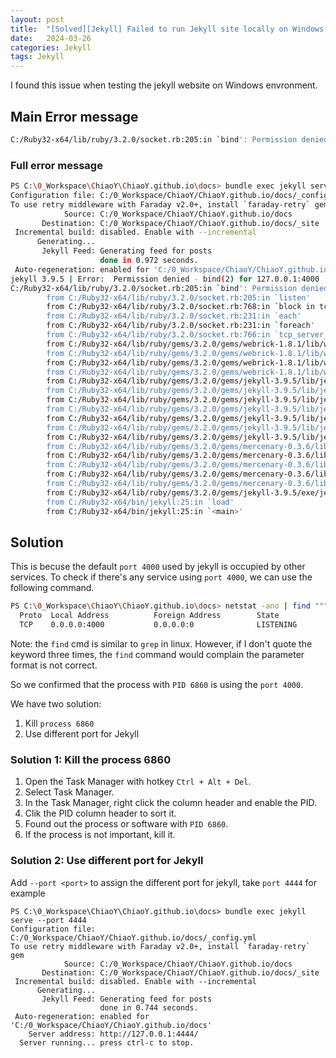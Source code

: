 ```yaml
---
layout: post
title:  "[Solved][Jekyll] Failed to run Jekyll site locally on Windows (port error)"
date:   2024-03-26
categories: Jekyll
tags: Jekyll
---
```


I found this issue when testing the jekyll website on Windows envronment.

## Main Error message
```bash
C:/Ruby32-x64/lib/ruby/3.2.0/socket.rb:205:in `bind': Permission denied - bind(2) for 127.0.0.1:4000 (Errno::EACCES)
```

### Full error message
```bash
PS C:\0_Workspace\ChiaoY\ChiaoY.github.io\docs> bundle exec jekyll serve
Configuration file: C:/0_Workspace/ChiaoY/ChiaoY.github.io/docs/_config.yml
To use retry middleware with Faraday v2.0+, install `faraday-retry` gem
            Source: C:/0_Workspace/ChiaoY/ChiaoY.github.io/docs
       Destination: C:/0_Workspace/ChiaoY/ChiaoY.github.io/docs/_site
 Incremental build: disabled. Enable with --incremental
      Generating...
       Jekyll Feed: Generating feed for posts
                    done in 0.972 seconds.
 Auto-regeneration: enabled for 'C:/0_Workspace/ChiaoY/ChiaoY.github.io/docs'
jekyll 3.9.5 | Error:  Permission denied - bind(2) for 127.0.0.1:4000
C:/Ruby32-x64/lib/ruby/3.2.0/socket.rb:205:in `bind': Permission denied - bind(2) for 127.0.0.1:4000 (Errno::EACCES)
        from C:/Ruby32-x64/lib/ruby/3.2.0/socket.rb:205:in `listen'
        from C:/Ruby32-x64/lib/ruby/3.2.0/socket.rb:768:in `block in tcp_server_sockets'
        from C:/Ruby32-x64/lib/ruby/3.2.0/socket.rb:231:in `each'
        from C:/Ruby32-x64/lib/ruby/3.2.0/socket.rb:231:in `foreach'
        from C:/Ruby32-x64/lib/ruby/3.2.0/socket.rb:766:in `tcp_server_sockets'
        from C:/Ruby32-x64/lib/ruby/gems/3.2.0/gems/webrick-1.8.1/lib/webrick/utils.rb:60:in `create_listeners'
        from C:/Ruby32-x64/lib/ruby/gems/3.2.0/gems/webrick-1.8.1/lib/webrick/server.rb:130:in `listen'
        from C:/Ruby32-x64/lib/ruby/gems/3.2.0/gems/webrick-1.8.1/lib/webrick/server.rb:111:in `initialize'
        from C:/Ruby32-x64/lib/ruby/gems/3.2.0/gems/webrick-1.8.1/lib/webrick/httpserver.rb:47:in `initialize'
        from C:/Ruby32-x64/lib/ruby/gems/3.2.0/gems/jekyll-3.9.5/lib/jekyll/commands/serve.rb:229:in `new'
        from C:/Ruby32-x64/lib/ruby/gems/3.2.0/gems/jekyll-3.9.5/lib/jekyll/commands/serve.rb:229:in `start_up_webrick'
        from C:/Ruby32-x64/lib/ruby/gems/3.2.0/gems/jekyll-3.9.5/lib/jekyll/commands/serve.rb:104:in `process'
        from C:/Ruby32-x64/lib/ruby/gems/3.2.0/gems/jekyll-3.9.5/lib/jekyll/commands/serve.rb:93:in `block in start'
        from C:/Ruby32-x64/lib/ruby/gems/3.2.0/gems/jekyll-3.9.5/lib/jekyll/commands/serve.rb:93:in `each'
        from C:/Ruby32-x64/lib/ruby/gems/3.2.0/gems/jekyll-3.9.5/lib/jekyll/commands/serve.rb:93:in `start'
        from C:/Ruby32-x64/lib/ruby/gems/3.2.0/gems/jekyll-3.9.5/lib/jekyll/commands/serve.rb:75:in `block (2 levels) in init_with_program'
        from C:/Ruby32-x64/lib/ruby/gems/3.2.0/gems/mercenary-0.3.6/lib/mercenary/command.rb:220:in `block in execute'
        from C:/Ruby32-x64/lib/ruby/gems/3.2.0/gems/mercenary-0.3.6/lib/mercenary/command.rb:220:in `each'
        from C:/Ruby32-x64/lib/ruby/gems/3.2.0/gems/mercenary-0.3.6/lib/mercenary/command.rb:220:in `execute'
        from C:/Ruby32-x64/lib/ruby/gems/3.2.0/gems/mercenary-0.3.6/lib/mercenary/program.rb:42:in `go'
        from C:/Ruby32-x64/lib/ruby/gems/3.2.0/gems/mercenary-0.3.6/lib/mercenary.rb:19:in `program'
        from C:/Ruby32-x64/lib/ruby/gems/3.2.0/gems/jekyll-3.9.5/exe/jekyll:15:in `<top (required)>'
        from C:/Ruby32-x64/bin/jekyll:25:in `load'
        from C:/Ruby32-x64/bin/jekyll:25:in `<main>'
```

## Solution

This is becuse the default `port 4000` used by jekyll is occupied by other services.
To check if there's any service using `port 4000`, we can use the following command.

```bash
PS C:\0_Workspace\ChiaoY\ChiaoY.github.io\docs> netstat -ano | find """4000"""
  Proto  Local Address          Foreign Address        State           PID
  TCP    0.0.0.0:4000           0.0.0.0:0              LISTENING       6860
```

Note: the `find` cmd is similar to `grep` in linux. However, if I don't quote the 
keyword three times, the `find` command would complain the parameter format is not correct.

So we confirmed that the process with `PID 6860` is using the `port 4000`.

We have two solution:

1. Kill `process 6860`
2. Use different port for Jekyll

### Solution 1: Kill the process 6860

1. Open the Task Manager with hotkey `Ctrl + Alt + Del`.
2. Select Task Manager.
3. In the Task Manager, right click the column header and enable the PID.
4. Clik the PID column header to sort it.
5. Found out the process or software with `PID 6860`.
6. If the process is not important, kill it.

### Solution 2: Use different port for Jekyll

Add `--port <port>` to assign the different port for jekyll, take `port 4444` for example

```
PS C:\0_Workspace\ChiaoY\ChiaoY.github.io\docs> bundle exec jekyll serve --port 4444
Configuration file: C:/0_Workspace/ChiaoY/ChiaoY.github.io/docs/_config.yml
To use retry middleware with Faraday v2.0+, install `faraday-retry` gem
            Source: C:/0_Workspace/ChiaoY/ChiaoY.github.io/docs
       Destination: C:/0_Workspace/ChiaoY/ChiaoY.github.io/docs/_site
 Incremental build: disabled. Enable with --incremental
      Generating...
       Jekyll Feed: Generating feed for posts
                    done in 0.744 seconds.
 Auto-regeneration: enabled for 'C:/0_Workspace/ChiaoY/ChiaoY.github.io/docs'
    Server address: http://127.0.0.1:4444/
  Server running... press ctrl-c to stop.
```
